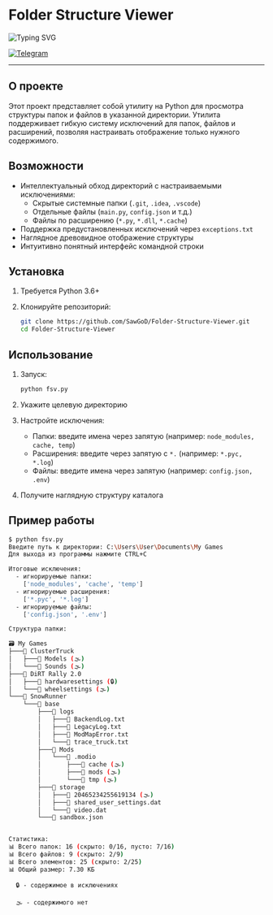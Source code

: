 # Folder Structure Viewer

![Typing SVG](https://readme-typing-svg.herokuapp.com?font=Montserrat&weight=500&size=25&duration=2800&pause=800&color=DC143C&vCenter=true&width=500&height=30&lines=S+U+T+I+V+I+S+M+Project.;.)

[![Telegram](https://img.shields.io/badge/SawGoD-2CA5E0?style=for-the-badge&logo=telegram&logoColor=white)](https://t.me/SawGoD)

---

## О проекте

Этот проект представляет собой утилиту на Python для просмотра структуры папок и файлов в указанной директории. Утилита поддерживает гибкую систему исключений для папок, файлов и расширений, позволяя настраивать отображение только нужного содержимого.

## Возможности

- Интеллектуальный обход директорий с настраиваемыми исключениями:
  - Скрытые системные папки (`.git`, `.idea`, `.vscode`)
  - Отдельные файлы (`main.py`, `config.json` и т.д.)
  - Файлы по расширению (`*.py`, `*.dll`, `*.cache`)
- Поддержка предустановленных исключений через `exceptions.txt`
- Наглядное древовидное отображение структуры
- Интуитивно понятный интерфейс командной строки

## Установка

1. Требуется Python 3.6+
2. Клонируйте репозиторий:

   ```bash
   git clone https://github.com/SawGoD/Folder-Structure-Viewer.git
   cd Folder-Structure-Viewer
   ```

## Использование

1. Запуск:

   ```bash
   python fsv.py
   ```

2. Укажите целевую директорию

3. Настройте исключения:
   - Папки: введите имена через запятую (например: `node_modules, cache, temp`)
   - Расширения: введите через запятую с `*.` (например: `*.pyc, *.log`)
   - Файлы: введите имена через запятую (например: `config.json, .env`)

4. Получите наглядную структуру каталога

## Пример работы

```bash
$ python fsv.py
Введите путь к директории: C:\Users\User\Documents\My Games
Для выхода из программы нажмите CTRL+C

Итоговые исключения:
  - игнорируемые папки:
    ['node_modules', 'cache', 'temp']
  - игнорируемые расширения:
    ['*.pyc', '*.log']
  - игнорируемые файлы:
    ['config.json', '.env']

Структура папки:

🗃️ My Games
├───📁 ClusterTruck
│   ├───📁 Models (🌫️)
│   └───📁 Sounds (🌫️)
├───📁 DiRT Rally 2.0
│   ├───📁 hardwaresettings (🔒)
│   └───📁 wheelsettings (🌫️)
└───📁 SnowRunner
    └───📁 base
        ├───📁 logs
        │   ├───📄 BackendLog.txt
        │   ├───📄 LegacyLog.txt
        │   ├───📄 ModMapError.txt
        │   └───📄 trace_truck.txt
        ├───📁 Mods
        │   └───📁 .modio
        │       ├───📁 cache (🌫️)
        │       ├───📁 mods (🌫️)
        │       └───📁 tmp (🌫️)
        ├───📁 storage
        │   ├───📁 20465234255619134 (🌫️)
        │   ├───📄 shared_user_settings.dat
        │   └───📄 video.dat
        └───📄 sandbox.json


Статистика:
📊 Всего папок: 16 (скрыто: 0/16, пусто: 7/16)
📊 Всего файлов: 9 (скрыто: 2/9)
📊 Всего элементов: 25 (скрыто: 2/25)
📊 Общий размер: 7.30 КБ
```

      🔒 - содержимое в исключениях

      🌫️ - содержимого нет
